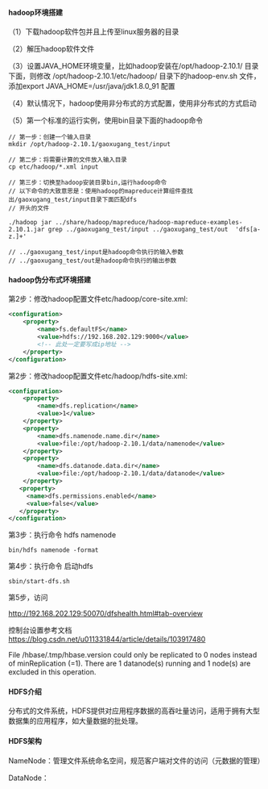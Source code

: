 #### hadoop环境搭建

（1）下载hadoop软件包并且上传至linux服务器的目录

（2）解压hadoop软件文件

（3）设置JAVA_HOME环境变量，比如hadoop安装在/opt/hadoop-2.10.1/  目录下面，则修改  /opt/hadoop-2.10.1/etc/hadoop/ 目录下的hadoop-env.sh 文件，添加export JAVA_HOME=/usr/java/jdk1.8.0_91 配置

（4）默认情况下，hadoop使用非分布式的方式配置，使用非分布式的方式启动

（5）第一个标准的运行实例，使用bin目录下面的hadoop命令

```shell
// 第一步：创建一个输入目录
mkdir /opt/hadoop-2.10.1/gaoxugang_test/input

// 第二步：将需要计算的文件放入输入目录
cp etc/hadoop/*.xml input

// 第三步：切换至hadoop安装目录bin,运行hadoop命令
// 以下命令的大致意思是：使用hadoop的mapreduce计算组件查找出/gaoxugang_test/input目录下面匹配dfs
// 开头的文件

./hadoop jar ../share/hadoop/mapreduce/hadoop-mapreduce-examples-2.10.1.jar grep ../gaoxugang_test/input ../gaoxugang_test/out  'dfs[a-z.]+'

// ../gaoxugang_test/input是hadoop命令执行的输入参数
// ../gaoxugang_test/out是hadoop命令执行的输出参数
```

#### hadoop伪分布式环境搭建



第2步：修改hadoop配置文件etc/hadoop/core-site.xml:

```xml
<configuration>
    <property>
        <name>fs.defaultFS</name>
        <value>hdfs://192.168.202.129:9000</value>
        <!-- 此处一定要写成ip地址 -->
    </property>
</configuration>
```

第2步：修改hadoop配置文件etc/hadoop/hdfs-site.xml:

```xml
<configuration>
    <property>
        <name>dfs.replication</name>
        <value>1</value>
    </property>
    <property>
        <name>dfs.namenode.name.dir</name>
        <value>file:/opt/hadoop-2.10.1/data/namenode</value>
    </property>
    <property>
        <name>dfs.datanode.data.dir</name>
        <value>file:/opt/hadoop-2.10.1/data/datanode</value>
    </property>
   <property>
     <name>dfs.permissions.enabled</name>
     <value>false</value>
   </property>
</configuration>
```

第3步：执行命令 hdfs namenode

```shell
bin/hdfs namenode -format
```

第4步：执行命令 启动hdfs

```shell
sbin/start-dfs.sh
```

第5步，访问

http://192.168.202.129:50070/dfshealth.html#tab-overview

控制台设置参考文档  https://blog.csdn.net/u011331844/article/details/103917480

File /hbase/.tmp/hbase.version could only be replicated to 0 nodes instead of minReplication (=1).  There are 1 datanode(s) running and 1 node(s) are excluded in this operation.

#### HDFS介绍

分布式的文件系统，HDFS提供对应用程序数据的高吞吐量访问，适用于拥有大型数据集的应用程序，如大量数据的批处理。

#### HDFS架构

NameNode：管理文件系统命名空间，规范客户端对文件的访问（元数据的管理）

DataNode：



